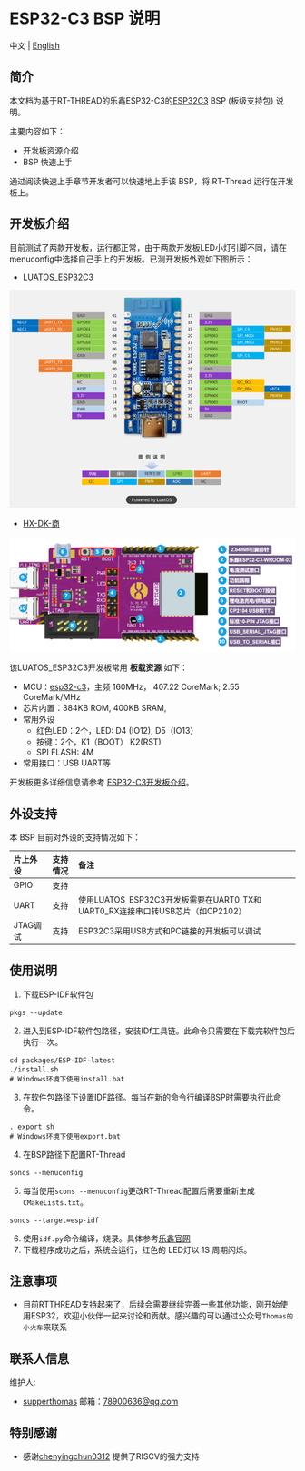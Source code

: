 
# ESP32-C3 BSP 说明

中文 | [English](README.md)

## 简介

本文档为基于RT-THREAD的乐鑫ESP32-C3的[ESP32C3](http://luatos.com/t/esp32c3) BSP (板级支持包) 说明。

主要内容如下：

- 开发板资源介绍
- BSP 快速上手

通过阅读快速上手章节开发者可以快速地上手该 BSP，将 RT-Thread 运行在开发板上。

## 开发板介绍

目前测试了两款开发板，运行都正常，由于两款开发板LED小灯引脚不同，请在menuconfig中选择自己手上的开发板。已测开发板外观如下图所示：

- [LUATOS_ESP32C3](https://wiki.luatos.com/chips/esp32c3/board.html)

![LUATOS_ESP32C3](images/luatos_esp32c3.png)

- [HX-DK-商](https://docs.wireless-tech.cn/doc/7/)

![hongxu](images/hx_shang.png)



该LUATOS_ESP32C3开发板常用 **板载资源** 如下：

- MCU：[esp32-c3](https://www.espressif.com/sites/default/files/documentation/esp32-c3_datasheet_en.pdf)，主频  160MHz， 407.22 CoreMark; 2.55  CoreMark/MHz
- 芯片内置：384KB ROM,  400KB SRAM,
- 常用外设
  - 红色LED：2个，LED: D4 (IO12), D5（IO13）
  - 按键：2个，K1（BOOT） K2(RST)
  - SPI FLASH: 4M 
- 常用接口：USB UART等

开发板更多详细信息请参考 [ESP32-C3开发板介绍](https://wiki.luatos.com/chips/esp32c3/board.html)。

## 外设支持

本 BSP 目前对外设的支持情况如下：

| **片上外设**      | **支持情况** | **备注**                              |
| :----------------- | :----------: | :------------------------------------- |
| GPIO              |     支持     |  |
| UART              |     支持     | 使用LUATOS_ESP32C3开发板需要在UART0_TX和UART0_RX连接串口转USB芯片（如CP2102）|
| JTAG调试          |     支持     | ESP32C3采用USB方式和PC链接的开发板可以调试                                |

## 使用说明

1. 下载ESP-IDF软件包
```
pkgs --update
```
2. 进入到ESP-IDF软件包路径，安装IDf工具链。此命令只需要在下载完软件包后执行一次。
```
cd packages/ESP-IDF-latest
./install.sh
# Windows环境下使用install.bat
```
3. 在软件包路径下设置IDF路径。每当在新的命令行编译BSP时需要执行此命令。
```
. export.sh
# Windows环境下使用export.bat
```
4. 在BSP路径下配置RT-Thread
```
soncs --menuconfig
```
5. 每当使用`scons --menuconfig`更改RT-Thread配置后需要重新生成`CMakeLists.txt`。
```
soncs --target=esp-idf
```
6. 使用`idf.py`命令编译，烧录。具体参考[乐鑫官网](https://docs.espressif.com/projects/esp-idf/en/latest/esp32c3/get-started/index.html#build-your-first-project)
7. 下载程序成功之后，系统会运行，红色的 LED灯以 1S 周期闪烁。

## 注意事项

- 目前RTTHREAD支持起来了，后续会需要继续完善一些其他功能，刚开始使用ESP32，欢迎小伙伴一起来讨论和贡献。感兴趣的可以通过公众号`Thomas的小火车`来联系

## 联系人信息

维护人:

-  [supperthomas](https://github.com/supperthomas) 邮箱：<78900636@qq.com>

## 特别感谢

- 感谢[chenyingchun0312](https://github.com/chenyingchun0312) 提供了RISCV的强力支持
